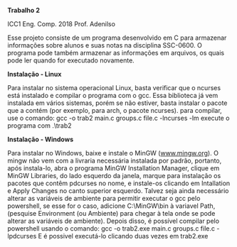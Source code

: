 **Trabalho 2** 

ICC1 Eng. Comp. 2018 Prof. Adenilso

Esse projeto consiste de um programa desenvolvido em C para armazenar informações sobre alunos e suas notas na disciplina SSC-0600.
O programa pode também armazenar as informações em arquivos, os quais pode ler quando for executado novamente.

**Instalação - Linux** 

Para instalar no sistema operacional Linux, basta verificar que o ncurses está instalado e compilar o programa com o gcc. Essa biblioteca já vem instalada em vários sistemas, porém se não estiver, basta instalar o pacote que a contém (por exemplo, para arch, o pacote ncurses). para compilar, use o comando: 
gcc -o trab2 main.c groups.c file.c -lncurses -lm
execute o programa com .\trab2 

**Instalação - Windows**

Para instalar no Windows, baixe e instale o MinGW (www.mingw.org). O mingw não vem com a livraria necessária instalada por padrão, portanto, após instala-lo, abra o programa MinGW Installation Manager, clique em MinGW Libraries, do lado esquerdo da janela,  marque para instalação os pacotes que contêm pdcurses no nome, e instale-os clicando em Intallation e Apply Changes no canto superior esquerdo.
Talvez seja ainda necessário alterar as variáveis de ambiente para permitir executar o gcc pelo powershell, se esse for o caso, adicione C:\MinGW\bin à variavel Path, (pesquise Environment (ou Ambiente) para chegar à tela onde se pode alterar as variáveis  de ambiente).
Depois disso, é possível compilar pelo powershell usando o comando:
gcc -o trab2.exe main.c groups.c file.c -lpdcurses
E é possivel executá-lo clicando duas vezes em trab2.exe

